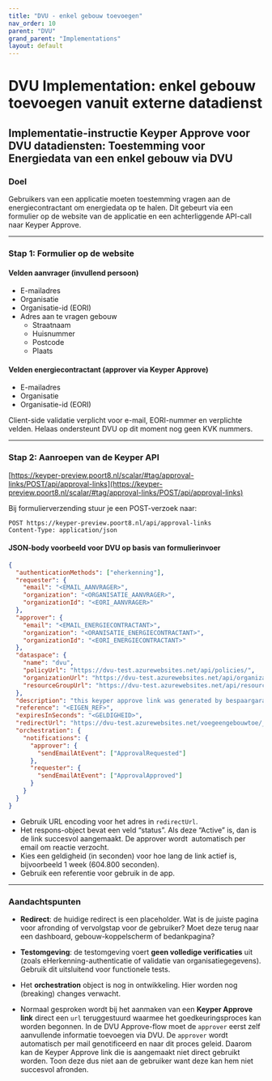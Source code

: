 ```yaml
---
title: "DVU - enkel gebouw toevoegen"
nav_order: 10
parent: "DVU"
grand_parent: "Implementations"
layout: default
---
```


# DVU Implementation: enkel gebouw toevoegen vanuit externe datadienst

## Implementatie-instructie Keyper Approve voor DVU datadiensten: Toestemming voor Energiedata van een enkel gebouw via DVU

### Doel

Gebruikers van een applicatie moeten toestemming vragen aan de energiecontractant om energiedata op te halen. Dit gebeurt via een formulier op de website van de applicatie en een achterliggende API-call naar Keyper Approve.

---

### Stap 1: Formulier op de website

#### Velden aanvrager (invullend persoon)

- E-mailadres
- Organisatie
- Organisatie-id (EORI)
- Adres aan te vragen gebouw
  - Straatnaam
  - Huisnummer
  - Postcode
  - Plaats

#### Velden energiecontractant (approver via Keyper Approve)

- E-mailadres
- Organisatie&#x20;
- Organisatie-id (EORI)

Client-side validatie verplicht voor e-mail, EORI-nummer en verplichte velden. Helaas ondersteunt DVU op dit moment nog geen KVK nummers.

---

### Stap 2: Aanroepen van de Keyper API

[https://keyper-preview.poort8.nl/scalar/#tag/approval-links/POST/api/approval-links](https://keyper-preview.poort8.nl/scalar/#tag/approval-links/POST/api/approval-links)

Bij formulierverzending stuur je een POST-verzoek naar:

```
POST https://keyper-preview.poort8.nl/api/approval-links
Content-Type: application/json
```

#### JSON-body voorbeeld voor DVU op basis van formulierinvoer

```json
{
  "authenticationMethods": ["eherkenning"],
  "requester": {
    "email": "<EMAIL_AANVRAGER>",
    "organization": "<ORGANISATIE_AANVRAGER>",
    "organizationId": "<EORI_AANVRAGER>"
  },
  "approver": {
    "email": "<EMAIL_ENERGIECONTRACTANT>",
    "organization": "<ORANISATIE_ENERGIECONTRACTANT>",
    "organizationId": "<EORI_ENERGIECONTRACTANT>"
  },
  "dataspace": {
    "name": "dvu",
    "policyUrl": "https://dvu-test.azurewebsites.net/api/policies/",
    "organizationUrl": "https://dvu-test.azurewebsites.net/api/organization-registry/__ORGANIZATIONID__",
    "resourceGroupUrl": "https://dvu-test.azurewebsites.net/api/resourcegroups/"
  },
  "description": "this keyper approve link was generated by bespaargarant",
  "reference": "<EIGEN_REF>",
  "expiresInSeconds": "<GELDIGHEID>",
  "redirectUrl": "https://dvu-test.azurewebsites.net/voegeengebouwtoe/__APPROVALLINKID__?adres=<ENCODED_ADRES>",
  "orchestration": {
    "notifications": {
      "approver": {
        "sendEmailAtEvent": ["ApprovalRequested"]
      },
      "requester": {
        "sendEmailAtEvent": ["ApprovalApproved"]
      }
    }
  }
}
```

- Gebruik URL encoding voor het adres in `redirectUrl`.
- Het respons-object bevat een veld “status”. Als deze “Active” is, dan is de link succesvol aangemaakt. De approver wordt  automatisch per email om reactie verzocht.
- Kies een geldigheid (in seconden) voor hoe lang de link actief is, bijvoorbeeld 1 week (604.800 seconden).
- Gebruik een referentie voor gebruik in de app.

---

### Aandachtspunten

- **Redirect**: de huidige redirect is een placeholder. Wat is de juiste pagina voor afronding of vervolgstap voor de gebruiker? Moet deze terug naar een dashboard, gebouw-koppelscherm of bedankpagina?

- **Testomgeving**: de testomgeving voert **geen volledige verificaties** uit (zoals eHerkenning-authenticatie of validatie van organisatiegegevens). Gebruik dit uitsluitend voor functionele tests.

- Het **orchestration** object is nog in ontwikkeling. Hier worden nog (breaking) changes verwacht.

- Normaal gesproken wordt bij het aanmaken van een **Keyper Approve link** direct een `url` teruggestuurd waarmee het goedkeuringsproces kan worden begonnen. In de DVU Approve-flow moet de `approver` eerst zelf aanvullende informatie toevoegen via DVU. De `approver` wordt automatisch per mail genotificeerd en naar dit proces geleid. Daarom kan de Keyper Approve link die is aangemaakt niet direct gebruikt worden. Toon deze dus niet aan de gebruiker want deze kan hem niet succesvol afronden.
